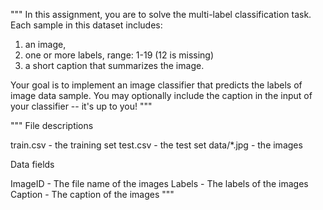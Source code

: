 """
In this assignment, you are to solve the multi-label classification task.
Each sample in this dataset includes:

1. an image,
2. one or more labels, range: 1-19 (12 is missing)
3. a short caption that summarizes the image.

Your goal is to implement an image classifier that predicts the labels of image data sample. You may optionally
include the caption in the input of your classifier -- it's up to you!
"""

"""
File descriptions

train.csv - the training set
test.csv - the test set
data/*.jpg - the images


Data fields

ImageID - The file name of the images
Labels - The labels of the images
Caption - The caption of the images
"""